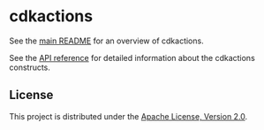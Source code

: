 # cdkactions

See the [main README](https://github.com/ArmaanT/cdkactions/) for an overview of cdkactions.

See the [API reference](https://github.com/ArmaanT/cdkactions/blob/master/packages/cdkactions/API.md) for detailed information about the cdkactions constructs.

## License

This project is distributed under the [Apache License, Version 2.0](./LICENSE).
